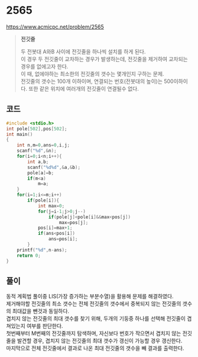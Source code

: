 # 2565
https://www.acmicpc.net/problem/2565
>**전깃줄**
>
>두 전봇대 A와B 사이에 전깃줄을 하나씩 설치를 하게 된다.<br>
>이 경우 두 전깃줄이 교차하는 경우가 발생하는데, 전깃줄을 제거하여 교차되는 경우를 없에고자 한다.<br>
>이 때, 없에야하는 최소한의 전깃줄의 갯수는 몇개인지 구하는 문제.<br>
>전깃줄의 갯수는 100개 이하이며, 연결되는 번호(전봇대의 높이)는 500이하이다. 또한 같은 위치에 여러개의 전깃줄이 연결될수 없다.<br>
## 코드
```c
#include <stdio.h>
int pole[502],pos[502];
int main()
{
	int n,m=0,ans=0,i,j;
	scanf("%d",&n);
	for(i=0;i<n;i++){
		int a,b;
		scanf("%d%d",&a,&b);
		pole[a]=b;
		if(m<a)
			m=a;
	}
	for(i=1;i<=m;i++)
		if(pole[i]){
			int max=0;
			for(j=i-1;j>0;j--)
				if(pole[j]<pole[i]&&max<pos[j])
					max=pos[j];
			pos[i]=max+1;
			if(ans<pos[i])
				ans=pos[i];
		}
	printf("%d",n-ans);
	return 0;
}
```
## 풀이
동적 계획법 풀이중 LIS(가장 증가하는 부분수열)을 활용해 문제를 해결하였다.<br>
제거해야할 전깃줄의 최소 갯수는 전체 전깃줄의 갯수에서 중복되지 않는 전깃줄의 갯수의 최대값을 뺀것과 동일하다.<br>
겹치지 않는 전깃줄의 최대 갯수를 찾기 위해, 두개의 기둥중 하나를 선택해 전깃줄이 겹쳐있는지 여부를 판단한다.<br>
첫번째부터 M번째의 전깃줄까지 탐색하며, 자신보다 번호가 작으면서 겹치지 않는 전깃줄을 발견할 경우, 겹치지 않는 전깃줄의 최대 갯수가 갱신이 가능할 경우 갱신한다.<br>
마지막으로 전체 전깃줄에서 결과로 나온 최대 전깃줄의 갯수을 빼 결과를 출력한다.<br>